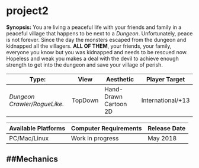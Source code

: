 # project2

**Synopsis:**
You are living a peaceful life with your friends and family in a peaceful village that happens to be next to a _Dungeon_.
Unfortunately, peace is not forever. Since the day the monsters escaped from the dungeon and kidnapped all the villagers. **ALL OF THEM**, your friends, your family, everyone you know but you was kidnapped and needs to be rescued now. Hopeless and weak you makes a deal with the devil to achieve enough strength to get into the dungeon and save your village of perish.

**Type:**|**View**|**Aesthetic**|**Player Target**
---------|--------|-------------|------------------
_Dungeon Crawler/RogueLike._|TopDown|Hand-Drawn Cartoon 2D|International/+13

**Available Platforms**     |      **Computer Requirements**     |    **Release Date**
--------------------------- | ---------------------------------- | -------------------
PC/Mac/Linux| Work in progress|May 2018
     
##Mechanics
-------

